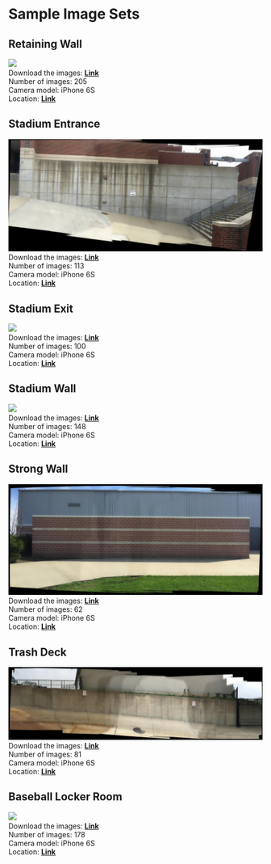 # Sample Image Sets

## Retaining Wall
![](post/iphone_retaining_wall.jpg)  
Download the images: **[Link]()**  
Number of images: 205  
Camera model: iPhone 6S  
Location: **[Link](https://www.google.com/maps/@40.4348524,-86.9194662,31a,50.1y,270h,49.17t/data=!3m1!1e3)**  

## Stadium Entrance
![](post/iphone_stadium_entrance.jpg)  
Download the images: **[Link]()**  
Number of images: 113  
Camera model: iPhone 6S  
Location: **[Link](https://www.google.com/maps/@40.4337546,-86.9198714,32a,50.4y,90h,45.75t/data=!3m1!1e3)**  

## Stadium Exit
![](post/iphone_stadium_exit.jpg)  
Download the images: **[Link]()**  
Number of images: 100  
Camera model: iPhone 6S  
Location: **[Link](https://www.google.com/maps/@40.4346182,-86.9205679,69a,35y,90h,45.03t/data=!3m1!1e3)**  

## Stadium Wall
![](post/iphone_stadium_wall.jpg)  
Download the images: **[Link]()**  
Number of images: 148  
Camera model: iPhone 6S  
Location: **[Link](https://www.google.com/maps/@40.4342424,-86.916207,98a,35y,270h,39.44t/data=!3m1!1e3)**  

## Strong Wall
![](post/iphone_storage_wall.jpg)  
Download the images: **[Link]()**  
Number of images: 62  
Camera model: iPhone 6S  
Location: **[Link](https://www.google.com/maps/@40.4374895,-86.9376932,69a,35y,180h,39.45t/data=!3m1!1e3)**  

## Trash Deck
![](post/iphone_trash_deck.jpg)  
Download the images: **[Link]()**  
Number of images: 81  
Camera model: iPhone 6S  
Location: **[Link](https://www.google.com/maps/@40.4334628,-86.919577,34a,49.9y,90h,40.16t/data=!3m1!1e3)**  

## Baseball Locker Room
![](post/iphone_baseball_locker_room.jpg)  
Download the images: **[Link]()**  
Number of images: 178  
Camera model: iPhone 6S  
Location: **[Link](https://www.google.com/maps/@40.4379368,-86.9427365,53a,35y,90h,42.56t/data=!3m1!1e3)**    